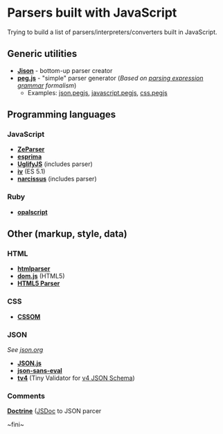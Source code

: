 # Parsers built with JavaScript

Trying to build a list of parsers/interpreters/converters built in JavaScript.

## Generic utilities

* **[Jison](https://github.com/zaach/jison)** - bottom-up parser creator
* **[peg.js](https://github.com/dmajda/pegjs)** - "simple" parser generator (*Based on [parsing expression grammar](http://en.wikipedia.org/wiki/Parsing_expression_grammar) formalism*)
  * Examples: [json.pegjs](https://github.com/dmajda/pegjs/blob/master/examples/json.pegjs), [javascript.pegjs](https://github.com/dmajda/pegjs/blob/master/examples/javascript.pegjs), [css.pegjs](https://github.com/dmajda/pegjs/blob/master/examples/css.pegjs)

## Programming languages

### JavaScript

* **[ZeParser](https://github.com/qfox/ZeParser)**
* **[esprima](https://github.com/ariya/esprima)**
* **[UglifyJS](https://github.com/mishoo/UglifyJS/)** (includes parser)
* **[iv](https://github.com/Constellation/iv)** (ES 5.1)
* **[narcissus](https://github.com/mozilla/narcissus/tree/master/lib)** (includes parser)

### Ruby

* **[opalscript](http://opalscript.org)**

## Other (markup, style, data)

### HTML

* **[htmlparser](https://github.com/tautologistics/node-htmlparser)**
* **[dom.js](https://github.com/andreasgal/dom.js)** (HTML5)
* **[HTML5 Parser](https://github.com/blowsie/Pure-JavaScript-HTML5-Parser)**

### CSS

* **[CSSOM](https://github.com/NV/CSSOM)**

### JSON

*See [json.org](http://json.org)*

* **[JSON.js](https://github.com/douglascrockford/JSON-js)**
* **[json-sans-eval](http://code.google.com/p/json-sans-eval/)**
* **[tv4](http://geraintluff.github.io/tv4/)** (Tiny Validator for [v4 JSON Schema](http://json-schema.org/latest/json-schema-core.html))

### Comments

**[Doctrine](http://constellation.github.io/doctrine/demo/index.html)** ([JSDoc](http://usejsdoc.org/) to JSON parcer

~fini~
